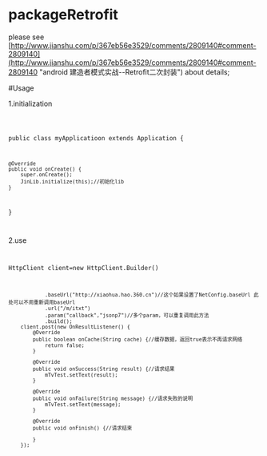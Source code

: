 # packageRetrofit

 please see  [http://www.jianshu.com/p/367eb56e3529/comments/2809140#comment-2809140](http://www.jianshu.com/p/367eb56e3529/comments/2809140#comment-2809140 "android 建造者模式实战--Retrofit二次封装") about details;

#Usage
  
  1.initialization
  
   <code>

public class myApplicatioon extends Application {

    @Override
    public void onCreate() {
        super.onCreate();
        JinLib.initialize(this);//初始化lib
    }

}

</code>

2.use
<code>

   HttpClient client=new HttpClient.Builder()

                .baseUrl("http://xiaohua.hao.360.cn")//这个如果设置了NetConfig.baseUrl 此处可以不用重新调用baseUrl
                .url("/m/itxt")
                .param("callback","jsonp7")//多个param，可以重复调用此方法
                .build();
        client.post(new OnResultListener() {
            @Override
            public boolean onCache(String cache) {//缓存数据，返回true表示不再请求网络
                return false;
            }

            @Override
            public void onSuccess(String result) {//请求结果
                mTvTest.setText(result);
            }

            @Override
            public void onFailure(String message) {//请求失败的说明
                mTvTest.setText(message);
            }

            @Override
            public void onFinish() {//请求结束

            }
        });

</code>